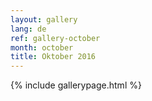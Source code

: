 ```yaml
---
layout: gallery
lang: de
ref: gallery-october
month: october
title: Oktober 2016
---
```


{% include gallerypage.html %}

